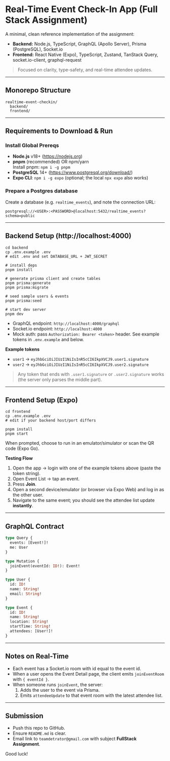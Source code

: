 # Real-Time Event Check-In App (Full Stack Assignment)

A minimal, clean reference implementation of the assignment:

- **Backend:** Node.js, TypeScript, GraphQL (Apollo Server), Prisma (PostgreSQL), Socket.io
- **Frontend:** React Native (Expo), TypeScript, Zustand, TanStack Query, socket.io-client, graphql-request

> Focused on clarity, type-safety, and real-time attendee updates.

---

## Monorepo Structure

```
realtime-event-checkin/
  backend/
  frontend/
```

---

## Requirements to Download & Run

### Install Global Prereqs

- **Node.js** v18+ (https://nodejs.org)
- **pnpm** (recommended) OR npm/yarn  
  Install pnpm: `npm i -g pnpm`
- **PostgreSQL** 14+ (https://www.postgresql.org/download/)
- **Expo CLI**: `npm i -g expo` (optional; the local `npx expo` also works)

### Prepare a Postgres database

Create a database (e.g. `realtime_events`), and note the connection URL:
```
postgresql://<USER>:<PASSWORD>@localhost:5432/realtime_events?schema=public
```

---

## Backend Setup (http://localhost:4000)

```
cd backend
cp .env.example .env
# edit .env and set DATABASE_URL + JWT_SECRET

# install deps
pnpm install

# generate prisma client and create tables
pnpm prisma:generate
pnpm prisma:migrate

# seed sample users & events
pnpm prisma:seed

# start dev server
pnpm dev
```
- GraphQL endpoint: `http://localhost:4000/graphql`
- Socket.io endpoint: `http://localhost:4000`
- Mock auth: pass `Authorization: Bearer <token>` header. See example tokens in `.env.example` and below.

**Example tokens**
- `user1` → `eyJhbGciOiJIUzI1NiIsInR5cCI6IkpXVCJ9.user1.signature`
- `user2` → `eyJhbGciOiJIUzI1NiIsInR5cCI6IkpXVCJ9.user2.signature`
> Any token that ends with `.user1.signature` or `.user2.signature` works (the server only parses the middle part).

---

## Frontend Setup (Expo)

```
cd frontend
cp .env.example .env
# edit if your backend host/port differs

pnpm install
pnpm start
```
When prompted, choose to run in an emulator/simulator or scan the QR code (Expo Go).

**Testing Flow**
1. Open the app → login with one of the example tokens above (paste the token string).
2. Open Event List → tap an event.
3. Press **Join**.
4. Open a second device/emulator (or browser via Expo Web) and log in as the other user.
5. Navigate to the same event; you should see the attendee list update **instantly**.

---

## GraphQL Contract

```graphql
type Query {
  events: [Event!]!
  me: User
}

type Mutation {
  joinEvent(eventId: ID!): Event!
}

type User {
  id: ID!
  name: String!
  email: String!
}

type Event {
  id: ID!
  name: String!
  location: String!
  startTime: String!
  attendees: [User!]!
}
```

---

## Notes on Real-Time

- Each event has a Socket.io room with id equal to the event id.
- When a user opens the Event Detail page, the client emits `joinEventRoom` with `{ eventId }`.
- When someone runs `joinEvent`, the server:
  1. Adds the user to the event via Prisma.
  2. Emits `attendeeUpdate` to that event room with the latest attendee list.

---

## Submission

- Push this repo to GitHub.
- Ensure `README.md` is clear.
- Email link to `teamdetrator@gmail.com` with subject **FullStack Assignment**.

Good luck!
